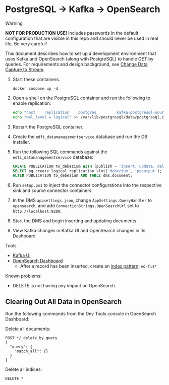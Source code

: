 # PostgreSQL -> Kafka -> OpenSearch

> [!WARNING]
> **NOT FOR PRODUCTION USE!** Includes passwords in the default configuration that are
> visible in this repo and should never be used in real life. Be very careful!

This document describes how to set up a development environment that uses Kafka and OpenSearch
(along with PostgreSQL) to handle GET by queries. For requirements and design background, see
[Change Data Capture to Stream](https://github.com/Ed-Fi-Alliance-OSS/Project-Tanager/blob/main/docs/DMS/CDC-STREAMING.md).

1. Start these containers.

    ```shell
    docker compose up -d
    ```

1. Open a shell on the PostgreSQL container and run the following to enable
   replication:

    ```bash
    echo "host    replication    postgres         kafka-postgresql-source    trust" >> /var/lib/postgresql/data/pg_hba.conf
    echo "wal_level = logical" >> /var/lib/postgresql/data/postgresql.conf
    ```

1. Restart the PostgreSQL container.
1. Create the `edfi_datamanagementservice` database and run the DB installer. 
1. Run the following SQL commands against the `edfi_datamanagementservice` database:
    ```sql
    CREATE PUBLICATION to_debezium WITH (publish = 'insert, update, delete, truncate', publish_via_partition_root = true);
    SELECT pg_create_logical_replication_slot('debezium', 'pgoutput');
    ALTER PUBLICATION to_debezium ADD TABLE dms.document;
    ```
1. Run `setup.ps1` to inject the connector configurations into the respective
   sink and source connector containers.
1. In the DMS `appsettings.json`, change `AppSettings.QueryHandler` to `opensearch`, and add
   `ConnectionStrings.OpenSearchUrl` set to `http://localhost:9200`.
1. Start the DMS and begin inserting and updating documents.
1. View Kafka changes in Kafka UI and OpenSearch changes in its Dashboard

Tools

* [Kafka UI](http://localhost:8080/)
* [OpenSearch Dashboard](http://localhost:5601/)
  * After a record has been inserted, create an [index
    pattern](http://localhost:5601/app/management/opensearch-dashboards/indexPatterns): `ed-fi$*`

Known problems:

* DELETE is not having any impact on OpenSearch.

## Clearing Out All Data in OpenSearch

Run the following commands from the Dev Tools console in OpenSearch Dashboard:

Delete all documents:

```none
POST */_delete_by_query
{
  "query": {
    "match_all": {}
  }
}
```

Delete all indices:

```none
DELETE *
```

